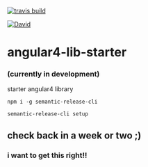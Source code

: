 [![travis build](https://img.shields.io/travis/chase2981/angular4-lib-starter.svg?style=flat-square)](https://travis-ci.org/chase2981/angular4-lib-starter)

[![David](https://img.shields.io/david/chase2981/angular4-lib-starter.svg)]()

# angular4-lib-starter 
###  (currently in development)

starter angular4 library

`npm i -g semantic-release-cli`

`semantic-release-cli setup`

## check back in a week or two ;)
### i want to get this right!!
